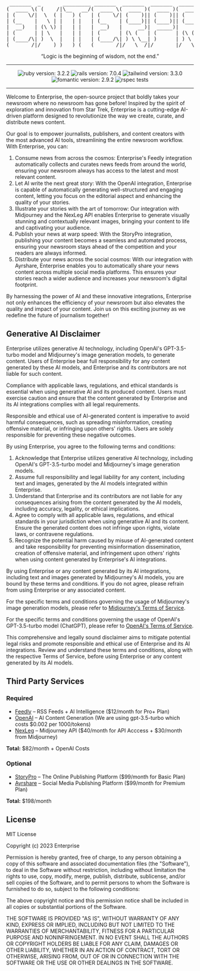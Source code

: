 [//]: # (<h1 align="center">Enterprise 🛸 </h1> )
<pre align="center">
 _______  _       _________ _______  _______  _______  _______ _________ _______  _______ 
(  ____ \( (    /|\__   __/(  ____ \(  ____ )(  ____ )(  ____ )\__   __/(  ____ \(  ____ \
| (    \/|  \  ( |   ) (   | (    \/| (    )|| (    )|| (    )|   ) (   | (    \/| (    \/
| (__    |   \ | |   | |   | (__    | (____)|| (____)|| (____)|   | |   | (_____ | (__    
|  __)   | (\ \) |   | |   |  __)   |     __)|  _____)|     __)   | |   (_____  )|  __)   
| (      | | \   |   | |   | (      | (\ (   | (      | (\ (      | |         ) || (      
| (____/\| )  \  |   | |   | (____/\| ) \ \__| )      | ) \ \_____) (___/\____) || (____/\
(_______/|/    )_)   )_(   (_______/|/   \__/|/       |/   \__/\_______/\_______)(_______/
</pre>

<p align="center">“Logic is the beginning of wisdom, not the end.”</p>

----
<p align="center">
    <img alt="ruby version: 3.2.2" src="https://img.shields.io/badge/Ruby-3.2.2-brightgreen" />
    <img alt="rails version: 7.0.4" src="https://img.shields.io/badge/Rails-7.0.4-brightgreen" />
    <img alt="tailwind version: 3.3.0" src="https://img.shields.io/badge/Tailwind-3.3.0-blue" />
    <img alt="fomantic version: 2.9.2" src="https://img.shields.io/badge/Fomantic-2.9.2-blue" />
    <img alt="rspec tests" src="https://github.com/realstorypro/enterprise/actions/workflows/ruby_on_rails.yml/badge.svg" />
</p>

----

Welcome to Enterprise, the open-source project that boldly takes your newsroom where no newsroom has gone before! Inspired by the spirit of exploration and innovation from Star Trek, Enterprise is a cutting-edge AI-driven platform designed to revolutionize the way we create, curate, and distribute news content.

Our goal is to empower journalists, publishers, and content creators with the most advanced AI tools, streamlining the entire newsroom workflow. With Enterprise, you can:

1. Consume news from across the cosmos: Enterprise's Feedly integration automatically collects and curates news feeds from around the world, ensuring your newsroom always has access to the latest and most relevant content.
2. Let AI write the next great story: With the OpenAI integration, Enterprise is capable of automatically generating well-structured and engaging content, letting you focus on the editorial aspect and enhancing the quality of your stories.
3. Illustrate your stories with the art of tomorrow: Our integration with Midjourney and the NexLeg API enables Enterprise to generate visually stunning and contextually relevant images, bringing your content to life and captivating your audience.
4. Publish your news at warp speed: With the StoryPro integration, publishing your content becomes a seamless and automated process, ensuring your newsroom stays ahead of the competition and your readers are always informed.
5. Distribute your news across the social cosmos: With our integration with Ayrshare, Enterprise enables you to automatically share your news content across multiple social media platforms. This ensures your stories reach a wider audience and increases your newsroom's digital footprint.

By harnessing the power of AI and these innovative integrations, Enterprise not only enhances the efficiency of your newsroom but also elevates the quality and impact of your content. Join us on this exciting journey as we redefine the future of journalism together!

## Generative AI Disclaimer
Enterprise utilizes generative AI technology, including OpenAI's GPT-3.5-turbo model and Midjourney's image generation models, to generate content. Users of Enterprise bear full responsibility for any content generated by these AI models, and Enterprise and its contributors are not liable for such content.

Compliance with applicable laws, regulations, and ethical standards is essential when using generative AI and its produced content. Users must exercise caution and ensure that the content generated by Enterprise and its AI integrations complies with all legal requirements.

Responsible and ethical use of AI-generated content is imperative to avoid harmful consequences, such as spreading misinformation, creating offensive material, or infringing upon others' rights. Users are solely responsible for preventing these negative outcomes.

By using Enterprise, you agree to the following terms and conditions:
1. Acknowledge that Enterprise utilizes generative AI technology, including OpenAI's GPT-3.5-turbo model and Midjourney's image generation models.
2. Assume full responsibility and legal liability for any content, including text and images, generated by the AI models integrated within Enterprise.
3. Understand that Enterprise and its contributors are not liable for any consequences arising from the content generated by the AI models, including accuracy, legality, or ethical implications.
4. Agree to comply with all applicable laws, regulations, and ethical standards in your jurisdiction when using generative AI and its content. Ensure the generated content does not infringe upon rights, violate laws, or contravene regulations.
5. Recognize the potential harm caused by misuse of AI-generated content and take responsibility for preventing misinformation dissemination, creation of offensive material, and infringement upon others' rights when using content generated by Enterprise's AI integrations.

By using Enterprise or any content generated by its AI integrations, including text and images generated by Midjourney's AI models, you are bound by these terms and conditions. If you do not agree, please refrain from using Enterprise or any associated content.

For the specific terms and conditions governing the usage of Midjourney's image generation models, please refer to [Midjourney's Terms of Service](https://docs.midjourney.com/docs/terms-of-service).

For the specific terms and conditions governing the usage of OpenAI's GPT-3.5-turbo model (ChatGPT), please refer to [OpenAI's Terms of Service](https://openai.com/policies/terms-of-use).

This comprehensive and legally sound disclaimer aims to mitigate potential legal risks and promote responsible and ethical use of Enterprise and its AI integrations. Review and understand these terms and conditions, along with the respective Terms of Service, before using Enterprise or any content generated by its AI models.

## Third Party Services
### Required
- [Feedly](https://feedly.com/i/welcome) – RSS Feeds + AI Intelligence ($12/month for Pro+ Plan)
- [OpenAI](https://beta.openai.com/) – AI Content Generation (We are using gpt-3.5-turbo which costs $0.002 per 1000/tokens)
- [NexLeg](https://nexleg.com/) – Midjourney API ($40/month for API Acccess + $30/month from Midjourney)

__Total:__ $82/month + OpenAI Costs

### Optional
- [StoryPro](https://storypro.io/) – The Online Publishing Platform ($99/month for Basic Plan)
- [Ayrshare](https://www.ayrshare.com/) – Social Media Publishing Platform ($99/month for Premium Plan)

__Total:__ $198/month


## License
MIT License

Copyright (c) 2023 Enterprise

Permission is hereby granted, free of charge, to any person obtaining a copy
of this software and associated documentation files (the "Software"), to deal
in the Software without restriction, including without limitation the rights
to use, copy, modify, merge, publish, distribute, sublicense, and/or sell
copies of the Software, and to permit persons to whom the Software is
furnished to do so, subject to the following conditions:

The above copyright notice and this permission notice shall be included in all
copies or substantial portions of the Software.

THE SOFTWARE IS PROVIDED "AS IS", WITHOUT WARRANTY OF ANY KIND, EXPRESS OR
IMPLIED, INCLUDING BUT NOT LIMITED TO THE WARRANTIES OF MERCHANTABILITY,
FITNESS FOR A PARTICULAR PURPOSE AND NONINFRINGEMENT. IN NO EVENT SHALL THE
AUTHORS OR COPYRIGHT HOLDERS BE LIABLE FOR ANY CLAIM, DAMAGES OR OTHER
LIABILITY, WHETHER IN AN ACTION OF CONTRACT, TORT OR OTHERWISE, ARISING FROM,
OUT OF OR IN CONNECTION WITH THE SOFTWARE OR THE USE OR OTHER DEALINGS IN THE
SOFTWARE.
